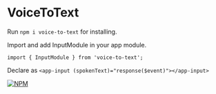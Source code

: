 # VoiceToText

Run `npm i voice-to-text` for installing.

Import and add InputModule in your app module.

`import { InputModule } from 'voice-to-text';`

Declare as `<app-input (spokenText)="response($event)"></app-input>`

[![NPM](https://nodei.co/npm/voice-to-text.png)](https://npmjs.org/package/voice-to-text)